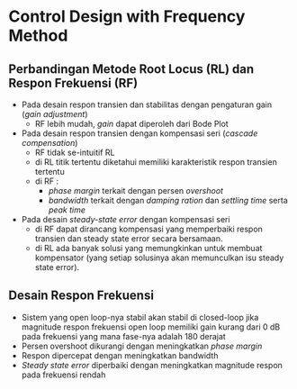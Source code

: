 


# Control Design with Frequency Method


## Perbandingan Metode Root Locus (RL) dan Respon Frekuensi (RF)
- Pada desain respon transien dan stabilitas dengan pengaturan gain (*gain adjustment*)
    - RF lebih mudah, *gain* dapat diperoleh dari Bode Plot
- Pada desain respon transien dengan kompensasi seri (*cascade compensation*)
    - RF tidak se-intuitif RL
    - di RL titik tertentu diketahui memiliki karakteristik respon transien tertentu
    - di RF :
        - *phase margin* terkait dengan persen *overshoot*
        - *bandwidth* terkait dengan *damping ration* dan *settling time* serta *peak time*
- Pada desain *steady-state error* dengan kompensasi seri
    - di RF dapat dirancang kompensasi yang memperbaiki respon transien dan steady state error secara bersamaan.
    - di RL ada banyak solusi yang memungkinkan untuk membuat kompensator (yang setiap solusinya akan memunculkan isu steady state error).

## Desain Respon Frekuensi
- Sistem yang open loop-nya stabil akan stabil di closed-loop jika magnitude respon frekuensi open loop memiliki gain kurang dari 0 dB pada frekuensi yang mana fase-nya adalah 180 derajat
- Persen overshoot dikurangi dengan meningkatkan *phase margin*
- Respon dipercepat dengan meningkatkan bandwidth
- *Steady state error* diperbaiki dengan meningkatkan magnitude respon pada frekuensi rendah